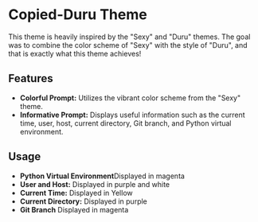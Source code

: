 # Copied-Duru Theme

This theme is heavily inspired by the "Sexy" and "Duru" themes. The goal was to combine the color scheme of "Sexy" with the style of "Duru", and that is exactly what this theme achieves!

## Features

- **Colorful Prompt:** Utilizes the vibrant color scheme from the "Sexy" theme.
- **Informative Prompt:** Displays useful information such as the current time, user, host, current directory, Git branch, and Python virtual environment.

## Usage

- **Python Virtual Environment**Displayed in magenta
- **User and Host:** Displayed in purple and white
- **Current Time:** Displayed in Yellow
- **Current Directory:** Displayed in purple
- **Git Branch** Displayed in magenta